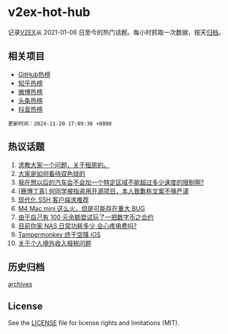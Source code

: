 # v2ex-hot-hub

 记录[V2EX](https://www.v2ex.com/)从 2021-01-06 日至今的热门话题。每小时抓取一次数据，按天[归档](archives)。
 
 ## 相关项目

- [GitHub热榜](https://github.com/snaildev/github-hot-hub)
- [知乎热榜](https://github.com/snaildev/zhihu-hot-hub)
- [微博热榜](https://github.com/snaildev/weibo-hot-hub)
- [头条热榜](https://github.com/snaildev/toutiao-hot-hub)
- [抖音热榜](https://github.com/snaildev/douyin-hot-hub)


 `更新时间：2024-11-20 17:09:36 +0800`

## 热议话题

1. [求教大家一个问题，关于租房的。](https://www.v2ex.com/t/1091020)
1. [大家是如何看待双色球的](https://www.v2ex.com/t/1091031)
1. [我在想以后的汽车会不会加一个特定区域不能超过多少速度的限制啊?](https://www.v2ex.com/t/1091033)
1. [[赛博丁真] 何同学被指盗用开源项目，本人致歉称文案不够严谨](https://www.v2ex.com/t/1091057)
1. [现代化 SSH 客户端求推荐](https://www.v2ex.com/t/1090995)
1. [M4 Mac mini 这么火，但是可能存在重大 BUG](https://www.v2ex.com/t/1090929)
1. [由于自己有 100 元余额尝试玩了一把数字币之合约](https://www.v2ex.com/t/1091029)
1. [目前你家 NAS 日常功耗多少,会心疼电费吗?](https://www.v2ex.com/t/1091114)
1. [Tampermonkey 终于空降 iOS](https://www.v2ex.com/t/1091009)
1. [关于个人境外收入报税问题](https://www.v2ex.com/t/1091157)

## 历史归档

[archives](archives)

## License

See the [LICENSE](LICENSE) file for license rights and limitations (MIT).
